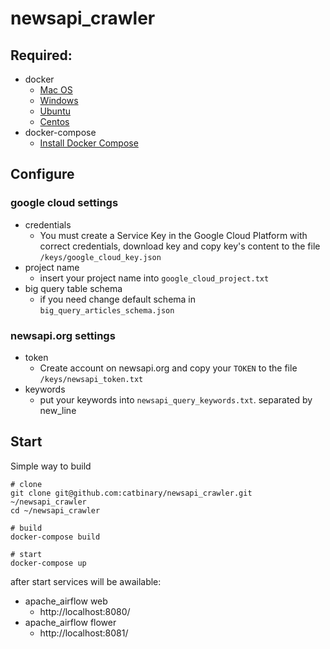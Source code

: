 # newsapi_crawler

## Required:

- docker
    - [Mac OS](https://docs.docker.com/docker-for-mac/install/)
    - [Windows](https://docs.docker.com/docker-for-windows/install/)
    - [Ubuntu](https://docs.docker.com/install/linux/docker-ce/ubuntu/#install-docker-ce)
    - [Centos](https://docs.docker.com/install/linux/docker-ce/centos/#install-docker-ce)
- docker-compose
    - [Install Docker Compose](https://docs.docker.com/compose/install/)

## Configure
    
### google cloud settings

- credentials
    - You must create a Service Key in the Google Cloud Platform with correct credentials, download key and copy key's content to the file `/keys/google_cloud_key.json`
- project name
    - insert your project name into `google_cloud_project.txt`
- big query table schema
    - if you need change default schema in `big_query_articles_schema.json`

### newsapi.org settings

- token
    - Create account on newsapi.org and copy your `TOKEN` to the file  `/keys/newsapi_token.txt`
- keywords 
    - put your keywords into `newsapi_query_keywords.txt`. separated by new_line
    
## Start

Simple way to build
        
    # clone
    git clone git@github.com:catbinary/newsapi_crawler.git ~/newsapi_crawler
    cd ~/newsapi_crawler
    
    # build
    docker-compose build
    
    # start
    docker-compose up

after start services will be awailable:

- apache_airflow web
    - http://localhost:8080/
- apache_airflow flower
    - http://localhost:8081/

